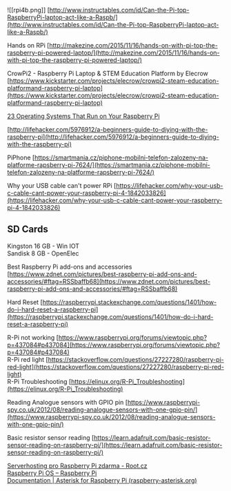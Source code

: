 ![[rpi4b.png]]
[http://www.instructables.com/id/Can-the-Pi-top-RaspberryPi-laptop-act-like-a-Raspb/](http://www.instructables.com/id/Can-the-Pi-top-RaspberryPi-laptop-act-like-a-Raspb/)  
  
Hands on RPi [http://makezine.com/2015/11/16/hands-on-with-pi-top-the-raspberry-pi-powered-laptop/](http://makezine.com/2015/11/16/hands-on-with-pi-top-the-raspberry-pi-powered-laptop/)  
  
CrowPi2 - Raspberry Pi Laptop & STEM Education Platform by Elecrow [https://www.kickstarter.com/projects/elecrow/crowpi2-steam-education-platformand-raspberry-pi-laptop](https://www.kickstarter.com/projects/elecrow/crowpi2-steam-education-platformand-raspberry-pi-laptop)  
  
[23 Operating Systems That Run on Your Raspberry Pi](https://www.makeuseof.com/tag/7-operating-systems-you-can-run-with-raspberry-pi/)
  
[http://lifehacker.com/5976912/a-beginners-guide-to-diying-with-the-raspberry-pi](http://lifehacker.com/5976912/a-beginners-guide-to-diying-with-the-raspberry-pi)  
  
PiPhone [https://smartmania.cz/piphone-mobilni-telefon-zalozeny-na-platforme-rapsberry-pi-7624/](https://smartmania.cz/piphone-mobilni-telefon-zalozeny-na-platforme-rapsberry-pi-7624/)  
  
Why your USB cable can't power RPi [https://lifehacker.com/why-your-usb-c-cable-cant-power-your-raspberry-pi-4-1842033826](https://lifehacker.com/why-your-usb-c-cable-cant-power-your-raspberry-pi-4-1842033826)  
  

## SD Cards

  
Kingston 16 GB - Win IOT  
Sandisk 8 GB - OpenElec  
  
Best Raspberry Pi add-ons and accessories [https://www.zdnet.com/pictures/best-raspberry-pi-add-ons-and-accessories/#ftag=RSSbaffb68](https://www.zdnet.com/pictures/best-raspberry-pi-add-ons-and-accessories/#ftag=RSSbaffb68)  

Hard Reset [https://raspberrypi.stackexchange.com/questions/1401/how-do-i-hard-reset-a-raspberry-pi](https://raspberrypi.stackexchange.com/questions/1401/how-do-i-hard-reset-a-raspberry-pi)  
  
R-Pi not working [https://www.raspberrypi.org/forums/viewtopic.php?p=437084#p437084](https://www.raspberrypi.org/forums/viewtopic.php?p=437084#p437084)  
R-Pi red light [https://stackoverflow.com/questions/27227280/raspberry-pi-red-light](https://stackoverflow.com/questions/27227280/raspberry-pi-red-light)  
R-Pi Troubleshooting [https://elinux.org/R-Pi_Troubleshooting](https://elinux.org/R-Pi_Troubleshooting)  
  
Reading Analogue sensors with GPIO pin [https://www.raspberrypi-spy.co.uk/2012/08/reading-analogue-sensors-with-one-gpio-pin/](https://www.raspberrypi-spy.co.uk/2012/08/reading-analogue-sensors-with-one-gpio-pin/)  
  
Basic resistor sensor reading [https://learn.adafruit.com/basic-resistor-sensor-reading-on-raspberry-pi/](https://learn.adafruit.com/basic-resistor-sensor-reading-on-raspberry-pi/)  
  
[Serverhosting pro Raspberry Pi zdarma - Root.cz](https://www.root.cz/zpravicky/serverhosting-pro-raspberry-pi-zdarma/)  
[Raspberry Pi OS – Raspberry Pi](https://www.raspberrypi.org/software/)  
[Documentation | Asterisk for Raspberry Pi (raspberry-asterisk.org)](http://www.raspberry-asterisk.org/documentation/)